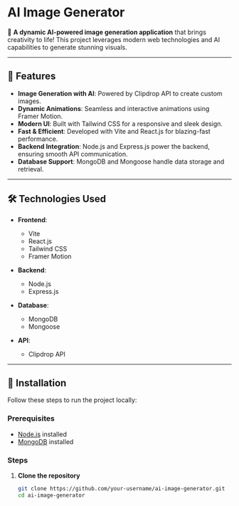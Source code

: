 # AI Image Generator  

🎨 **A dynamic AI-powered image generation application** that brings creativity to life! This project leverages modern web technologies and AI capabilities to generate stunning visuals.  

---

## 🚀 Features  

- **Image Generation with AI**: Powered by Clipdrop API to create custom images.  
- **Dynamic Animations**: Seamless and interactive animations using Framer Motion.  
- **Modern UI**: Built with Tailwind CSS for a responsive and sleek design.  
- **Fast & Efficient**: Developed with Vite and React.js for blazing-fast performance.  
- **Backend Integration**: Node.js and Express.js power the backend, ensuring smooth API communication.  
- **Database Support**: MongoDB and Mongoose handle data storage and retrieval.  

---

## 🛠️ Technologies Used  

- **Frontend**:  
  - Vite  
  - React.js  
  - Tailwind CSS  
  - Framer Motion  

- **Backend**:  
  - Node.js  
  - Express.js  

- **Database**:  
  - MongoDB  
  - Mongoose  

- **API**:  
  - Clipdrop API  

---

## 🌟 Installation  

Follow these steps to run the project locally:  

### Prerequisites  
- [Node.js](https://nodejs.org/) installed  
- [MongoDB](https://www.mongodb.com/) installed  

### Steps  
1. **Clone the repository**  
   ```bash  
   git clone https://github.com/your-username/ai-image-generator.git  
   cd ai-image-generator  

